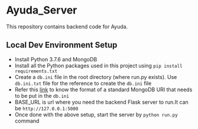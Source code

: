 # Ayuda_Server

This repository contains backend code for Ayuda.

## Local Dev Environment Setup

- Install Python 3.7.6 and MongoDB
- Install all the Python packages used in this project using `pip install requirements.txt`
- Create a `db.ini` file in the root directory (where run.py exists). Use `db.ini.txt` file for the reference to create the `db.ini` file
- Refer this [link](https://www.prisma.io/dataguide/mongodb/connection-uris#:~:text=A%20quick%20description%20of%20each,username%20%3A%20An%20optional%20username.) to know the format of a standard MongoDB URI that needs to be put in the `db.ini`
- BASE_URL is url where you need the backend Flask server to run.It can be `http://127.0.0.1:5000`
- Once done with the above setup, start the server by `python run.py` command
